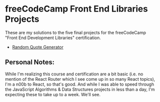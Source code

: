 # freeCodeCamp Front End Libraries Projects

These are my solutions to the five final projects for the freeCodeCamp "Front End Development Libraries" certification.

- [Random Quote Generator](/p-Random_Quote_Machine/)

## Personal Notes:

While I'm realizing this course and certification are a bit basic (i.e. no mention of the React Router which I see come up in so many React topics), I'm a n00b to React, so that's good. And while I was able to speed through the JavaScript Algorithms & Data Structures projects in less than a day, I'm expecting these to take up to a week. We'll see.
